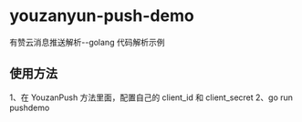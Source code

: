 # youzanyun-push-demo
有赞云消息推送解析--golang 代码解析示例 
## 使用方法 
1、在 YouzanPush 方法里面，配置自己的 client_id 和 client_secret 
2、go run pushdemo 

